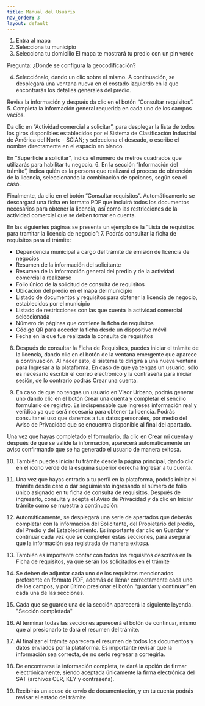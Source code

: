 ```yaml
---
title: Manual del Usuario
nav_order: 3
layout: default
---
```


1. Entra al mapa
2. Selecciona tu municipio
3. Selecciona tu domicilio
El mapa te mostrará tu predio con un pin verde

Pregunta: ¿Dónde se configura la geocodificación?

4. Selecciónalo, dando un clic sobre el mismo. A continuación, se desplegará una ventana nueva en el costado izquierdo en la que encontrarás los detalles generales del predio.   

Revisa la información y después da clic en el botón “Consultar requisitos”.
5. Completa la información general requerida en cada uno de los campos vacíos. 

Da clic en “Actividad comercial a solicitar”, para desplegar la lista de todos los giros disponibles establecidos por el Sistema de Clasificación Industrial de América del Norte - SCIAN; y selecciona el deseado, o escribe el nombre directamente en el espacio en blanco.   

En “Superficie a solicitar”, indica el número de metros cuadrados que utilizarás para habilitar tu negocio. 
6. En la sección “Información del trámite”, indica quién es la persona que realizará el proceso de obtención de la licencia, seleccionando la combinación de opciones, según sea el caso. 

Finalmente, da clic en el botón “Consultar requisitos”. Automáticamente se descargará una ficha en formato PDF que incluirá todos los documentos necesarios para obtener la licencia, así como las restricciones de la actividad comercial que se deben tomar en cuenta. 

En las siguientes páginas se presenta un ejemplo de la “Lista de requisitos para tramitar la licencia de negocio”: 
7. Podrás consultar la ficha de requisitos para el trámite:
- Dependencia municipal a cargo del trámite de emisión de licencia de negocios	 
- Resumen de la información del solicitante
- Resumen de la información general del predio y de la actividad comercial a realizarse
- Folio único de la solicitud de consulta de requisitos
- Ubicación del predio en el mapa del municipio
- Listado de documentos y requisitos para obtener la licencia de negocio, establecidos por el municipio 
- Listado de restricciones con las que cuenta la actividad comercial seleccionada
- Número de páginas que contiene la ficha de requisitos 
- Código QR para acceder la ficha desde un dispositivo móvil
- Fecha en la que fue realizada la consulta de requisitos

8. Después de consultar la Ficha de Requisitos, puedes iniciar el trámite de la licencia, dando clic en el botón de la ventana emergente que aparece a continuación. Al hacer esto, el sistema te dirigirá a una nueva ventana para Ingresar a la plataforma. En caso de que ya tengas un usuario, sólo es necesario escribir el correo electrónico y la contraseña para iniciar sesión, de lo contrario podrás Crear una cuenta.

9. En caso de que no tengas un usuario en Visor Urbano, podrás generar uno dando clic en el botón Crear una cuenta y completar el sencillo formulario de registro. Es indispensable que ingreses información real y verídica ya que será necesaria para obtener tu licencia. Podrás consultar el uso que daremos a tus datos personales, por medio del Aviso de Privacidad que se encuentra disponible al final del apartado. 

Una vez que hayas completado el formulario, da clic en Crear mi cuenta y después de que se valide la información, aparecerá automáticamente un aviso confirmando que se ha generado el usuario de manera exitosa. 

10. También puedes iniciar tu trámite desde la página principal, dando clic en el ícono verde de la esquina superior derecha Ingresar a tu cuenta. 

11. Una vez que hayas entrado a tu perfil en la plataforma, podrás iniciar el trámite desde cero o dar seguimiento ingresando el número de folio único asignado en tu ficha de consulta de requisitos. Después de ingresarlo, consulta y acepta el Aviso de Privacidad y da clic en Iniciar trámite como se muestra a continuación:  

12. Automáticamente, se desplegará una serie de apartados que deberás completar con la información del Solicitante, del Propietario del predio, del Predio y del Establecimiento. Es importante dar clic en Guardar y continuar cada vez que se completen estas secciones, para asegurar que la información sea registrada de manera exitosa. 

13. También es importante contar con todos los requisitos descritos en la Ficha  de requisitos, ya que serán los solicitados en el trámite

14. Se deben de adjuntar cada uno de los requisitos mencionados preferente en formato PDF, además de llenar correctamente cada uno de los campos, y por último presionar el botón “guardar y continuar” en cada una de las secciones. 

15. Cada que se guarde una de la sección aparecerá la siguiente leyenda. "Sección completada"

16. Al terminar todas las secciones aparecerá el botón de continuar, mismo que al presionarlo te dará el resumen del trámite.

17. Al finalizar el trámite aparecerá el resumen de todos los documentos y datos enviados por la plataforma. Es importante revisar que la información sea correcta, de no serlo regresar a corregirla. 

18. De encontrarse la información completa, te dará la opción de firmar electrónicamente, siendo aceptada únicamente la firma electrónica del SAT (archivos CER, KEY y contraseña).

19. Recibirás un acuse de envío de documentación, y en tu cuenta podrás revisar el estado del trámite


